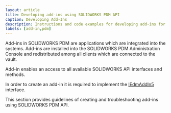 ```yaml
---
layout: article
title: Developing add-ins using SOLIDWORKS PDM API
caption: Developing Add-Ins
description: Instructions and code examples for developing add-ins for SOLIDWORKS PDM
labels: [add-in,pdm]
---
```

Add-ins in SOLIDWORKS PDM are applications which are integrated into the systems. Add-ins are installed into the SOLIDWORKS PDM Administration Console and redistributed among all clients which are connected to the vault.

Add-in enables an access to all available SOLIDWORKS API interfaces and methods.

In order to create an add-in it is required to implement the [IEdmAddIn5](http://help.solidworks.com/2018/english/api/epdmapi/epdm.interop.epdm~epdm.interop.epdm.iedmaddin5.html) interface.

This section provides guidelines of creating and troubleshooting add-ins using SOLIDWORKS PDM API.